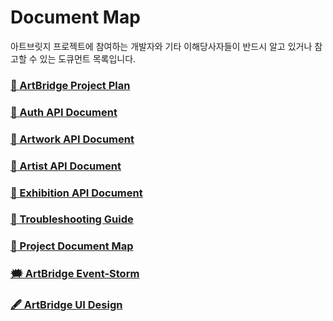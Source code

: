 # Document Map
아트브릿지 프로젝트에 참여하는 개발자와 기타 이해당사자들이 반드시 알고 있거나 참고할 수 있는 도큐먼트 목록입니다.

### <a href="https://docs.google.com/document/d/1kf_cxqEqJ0bHN7kmhLU3bXu3zMSUedux1ZangFXy4QM/edit?usp=sharing">📑 ArtBridge Project Plan</a>

### <a href="https://documenter.getpostman.com/view/23389689/2s93m7XNAd">📑 Auth API Document</a>

### <a href="https://documenter.getpostman.com/view/23389689/2s93m8xKaf">📑 Artwork API Document</a>

### <a href="https://documenter.getpostman.com/view/23389689/2s93mBwJyG">📑 Artist API Document</a>

### <a href="">📑 Exhibition API Document</a>

### <a href="https://docs.google.com/document/d/155PZaictiHvBu39ALJKqT-Ghydsygtmi9WsiORSXCRI/edit?usp=sharing">📑 Troubleshooting Guide</a>

### <a href="https://docs.google.com/document/d/1wKqRVYzxNwHEQMGDJA9okuYBnzrMUmL_btbaPoKrrZY/edit?usp=drive_link">📑 Project Document Map</a>

### <a href="">🗯️ ArtBridge Event-Storm</a>

### <a href="">🖋️ ArtBridge UI Design</a>

